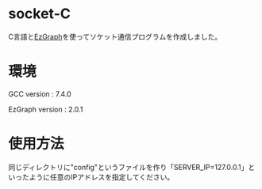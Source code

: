 # socket-C

C言語と[EzGraph](http://www.arch.info.mie-u.ac.jp/~sasaki/hobby/software/EzGraph/html/)を使ってソケット通信プログラムを作成しました。

# 環境
GCC version : 7.4.0

EzGraph version : 2.0.1

# 使用方法
同じディレクトリに"config"というファイルを作り「SERVER_IP=127.0.0.1」といったように任意のIPアドレスを指定してください。